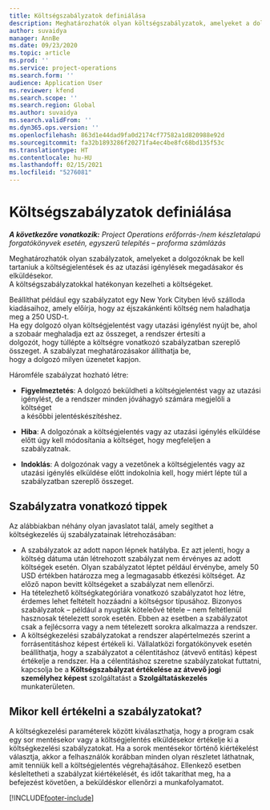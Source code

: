 ```yaml
---
title: Költségszabályzatok definiálása
description: Meghatározhatók olyan költségszabályzatok, amelyeket a dolgozóknak be kell tartaniuk a költségjelentések és az utazási igénylések megadásakor és elküldésekor.
author: suvaidya
manager: AnnBe
ms.date: 09/23/2020
ms.topic: article
ms.prod: ''
ms.service: project-operations
ms.search.form: ''
audience: Application User
ms.reviewer: kfend
ms.search.scope: ''
ms.search.region: Global
ms.author: suvaidya
ms.search.validFrom: ''
ms.dyn365.ops.version: ''
ms.openlocfilehash: 863d1e44dad9fa0d2174cf77582a1d820988e92d
ms.sourcegitcommit: fa32b1893286f20271fa4ec4be8fc68bd135f53c
ms.translationtype: HT
ms.contentlocale: hu-HU
ms.lasthandoff: 02/15/2021
ms.locfileid: "5276081"
---
```

# <a name="define-expense-policies"></a>Költségszabályzatok definiálása

_**A következőre vonatkozik:** Project Operations erőforrás-/nem készletalapú forgatókönyvek esetén, egyszerű telepítés – proforma számlázás_

Meghatározhatók olyan szabályzatok, amelyeket a dolgozóknak be kell tartaniuk a költségjelentések és az utazási igénylések megadásakor és elküldésekor.         
A költségszabályzatokkal hatékonyan kezelheti a költségeket.         

Beállíthat például egy szabályzatot egy New York Cityben lévő szálloda kiadásaihoz, amely előírja, hogy az éjszakánkénti költség nem haladhatja meg a 250 USD-t.       
Ha egy dolgozó olyan költségjelentést vagy utazási igénylést nyújt be, ahol a szobaár meghaladja ezt az összeget, a rendszer értesíti a         
dolgozót, hogy túllépte a költségre vonatkozó szabályzatban szereplő összeget. A szabályzat meghatározásakor állíthatja be,        
hogy a dolgozó milyen üzenetet kapjon.      
        
Háromféle szabályzat hozható létre:         
        
- **Figyelmeztetés**: A dolgozó beküldheti a költségjelentést vagy az utazási igénylést, de a rendszer minden jóváhagyó számára megjelöli a költséget         
  a későbbi jelentéskészítéshez.        

- **Hiba**: A dolgozónak a költségjelentés vagy az utazási igénylés elküldése előtt úgy kell módosítania a költséget, hogy megfeleljen a szabályzatnak.        
 
 - **Indoklás**: A dolgozónak vagy a vezetőnek a költségjelentés vagy az utazási igénylés elküldése előtt indokolnia kell, hogy miért lépte túl a szabályzatban szereplő összeget.        

## <a name="policy-tips"></a>Szabályzatra vonatkozó tippek
Az alábbiakban néhány olyan javaslatot talál, amely segíthet a költségkezelés új szabályzatainak létrehozásában: 

- A szabályzatok az adott napon lépnek hatályba. Ez azt jelenti, hogy a költség dátuma után létrehozott szabályzat nem érvényes az adott költségek esetén. Olyan szabályzatot léptet például érvénybe, amely 50 USD értékben határozza meg a legmagasabb étkezési költséget. Az előző napon bevitt költségeket a szabályzat nem ellenőrzi.
- Ha tételezhető költségkategóriára vonatkozó szabályzatot hoz létre, érdemes lehet feltételt hozzáadni a költségsor típusához. Bizonyos szabályzatok – például a nyugták köteleővé tétele – nem feltétlenül hasznosak tételezett sorok esetén. Ebben az esetben a szabályzatot csak a fejlécsorra vagy a nem tételezett sorokra alkalmazza a rendszer. 
- A költségkezelési szabályzatokat a rendszer alapértelmezés szerint a forrásentitáshoz képest értékeli ki. Vállalatközi forgatókönyvek esetén beállíthatja, hogy a szabályzatot a célentitáshoz (átvevő entitás) képest értékelje a rendszer. Ha a célentitáshoz szeretne szabályzatokat futtatni, kapcsolja be a **Költségszabályzat értékelése az átvevő jogi személyhez képest** szolgáltatást a **Szolgáltatáskezelés** munkaterületen.

## <a name="when-to-evaluate-policies"></a>Mikor kell értékelni a szabályzatokat?

A költségkezelési paraméterek között kiválaszthatja, hogy a program csak egy sor mentésekor vagy a költségjelentés elküldésekor értékelje ki a költségkezelési szabályzatokat. Ha a sorok mentésekor történő kiértékelést választja, akkor a felhasználók korábban minden olyan részletet láthatnak, amit tenniük kell a költségjelentés végrehajtásához. Ellenkező esetben késleltetheti a szabályzat kiértékelését, és időt takaríthat meg, ha a befejezést követően, a beküldéskor ellenőrzi a munkafolyamatot.


[!INCLUDE[footer-include](../includes/footer-banner.md)]